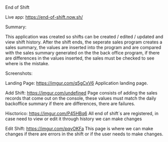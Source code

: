 End of Shift

Live app: https://end-of-shift.now.sh/

Summary:

This application was created so shifts can be created / edited / updated and view shift history.
After the shift ends, the seperate sales program creates a sales summary, the values are inserted into the program and are compared with the sales summary generated on the the back office program, if there are differences in the values inserted, the sales must be checked to see where is the mistake.

Screenshots:

Landing Page: https://imgur.com/q5gCxV6
Application landing page.

Add Shift: https://imgur.com/undefined
Page consists of adding the sales records that come out on the console, these values must match the daily backoffice summary if there are differences, there are failures.

Hisctorico: https://imgur.com/P45HBq6
All end of shift´s are registered, in case need to view or edit it through history we can make changes

Edit Shift: https://imgur.com/pqyOKFa
This page is where we can make changes if there are errors in the shift or if the user needs to make changes.
